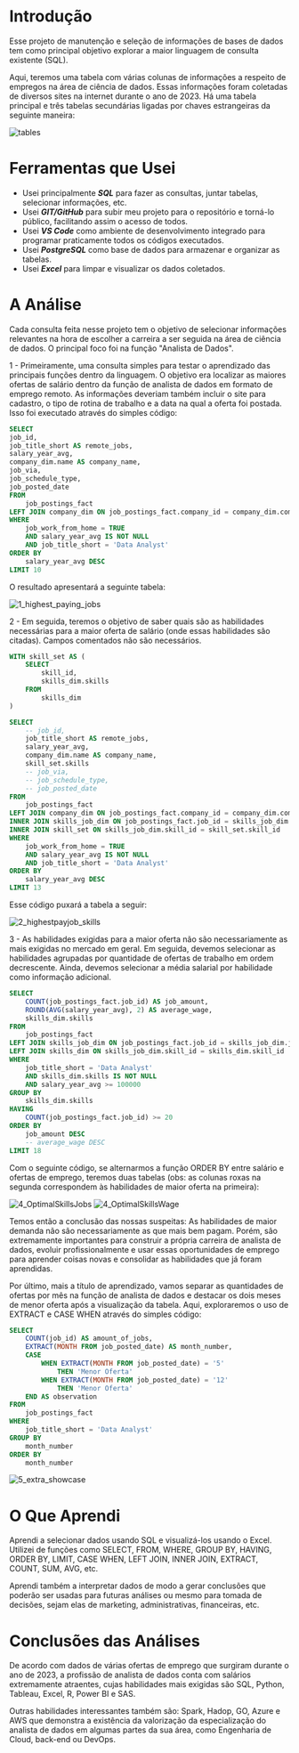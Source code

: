 # Introdução
Esse projeto de manutenção e seleção de informações de bases de dados tem como principal objetivo explorar a maior linguagem de consulta existente (SQL).

Aqui, teremos uma tabela com várias colunas de informações a respeito de empregos na área de ciência de dados. Essas informações foram coletadas de diversos sites na internet durante o ano de 2023. Há uma tabela principal e três tabelas secundárias ligadas por chaves estrangeiras da seguinte maneira:

![tables](tables.png)

# Ferramentas que Usei
- Usei principalmente ***SQL*** para fazer as consultas, juntar tabelas, selecionar informações, etc.
- Usei ***GIT/GitHub*** para subir meu projeto para o repositório e torná-lo público, facilitando assim o acesso de todos.
- Usei ***VS Code*** como ambiente de desenvolvimento integrado para programar praticamente todos os códigos executados.
- Usei ***PostgreSQL*** como base de dados para armazenar e organizar as tabelas.
- Usei ***Excel*** para limpar e visualizar os dados coletados.

# A Análise
Cada consulta feita nesse projeto tem o objetivo de selecionar informações relevantes na hora de escolher a carreira a ser seguida na área de ciência de dados. O principal foco foi na função "Analista de Dados".

1 - Primeiramente, uma consulta simples para testar o aprendizado das principais funções dentro da linguagem. O objetivo era localizar as maiores ofertas de salário dentro da função de analista de dados em formato de emprego remoto. As informações deveriam também incluir o site para cadastro, o tipo de rotina de trabalho e a data na qual a oferta foi postada. Isso foi executado através do simples código:

```sql
SELECT
job_id,
job_title_short AS remote_jobs,
salary_year_avg,
company_dim.name AS company_name,
job_via,
job_schedule_type,
job_posted_date
FROM
    job_postings_fact
LEFT JOIN company_dim ON job_postings_fact.company_id = company_dim.company_id
WHERE
    job_work_from_home = TRUE
    AND salary_year_avg IS NOT NULL
    AND job_title_short = 'Data Analyst'
ORDER BY
    salary_year_avg DESC
LIMIT 10
```
O resultado apresentará a seguinte tabela:

![1_highest_paying_jobs](1_highest_paying_jobs.png)

2 - Em seguida, teremos o objetivo de saber quais são as habilidades necessárias para a maior oferta de salário (onde essas habilidades são citadas). Campos comentados não são necessários.

```sql
WITH skill_set AS (
    SELECT
        skill_id,
        skills_dim.skills
    FROM
        skills_dim
)

SELECT
    -- job_id,
    job_title_short AS remote_jobs,
    salary_year_avg,
    company_dim.name AS company_name,
    skill_set.skills
    -- job_via,
    -- job_schedule_type,
    -- job_posted_date
FROM
    job_postings_fact
LEFT JOIN company_dim ON job_postings_fact.company_id = company_dim.company_id
INNER JOIN skills_job_dim ON job_postings_fact.job_id = skills_job_dim.job_id
INNER JOIN skill_set ON skills_job_dim.skill_id = skill_set.skill_id
WHERE
    job_work_from_home = TRUE
    AND salary_year_avg IS NOT NULL
    AND job_title_short = 'Data Analyst'
ORDER BY
    salary_year_avg DESC
LIMIT 13
```
Esse código puxará a tabela a seguir:

![2_highestpayjob_skills](2_highestpayjob_skills.png)

3 - As habilidades exigidas para a maior oferta não são necessariamente as mais exigidas no mercado em geral. Em seguida, devemos selecionar as habilidades agrupadas por quantidade de ofertas de trabalho em ordem decrescente. Ainda, devemos selecionar a média salarial por habilidade como informação adicional.

```sql
SELECT
    COUNT(job_postings_fact.job_id) AS job_amount,
    ROUND(AVG(salary_year_avg), 2) AS average_wage,
    skills_dim.skills
FROM
    job_postings_fact
LEFT JOIN skills_job_dim ON job_postings_fact.job_id = skills_job_dim.job_id
LEFT JOIN skills_dim ON skills_job_dim.skill_id = skills_dim.skill_id
WHERE
    job_title_short = 'Data Analyst'
    AND skills_dim.skills IS NOT NULL
    AND salary_year_avg >= 100000
GROUP BY
    skills_dim.skills
HAVING
    COUNT(job_postings_fact.job_id) >= 20
ORDER BY
    job_amount DESC
    -- average_wage DESC
LIMIT 18
```
Com o seguinte código, se alternarmos a função ORDER BY entre salário e ofertas de emprego, teremos duas tabelas (obs: as colunas roxas na segunda correspondem às habilidades de maior oferta na primeira):

![4_OptimalSkillsJobs](4_OptimalSkillsJobs.png)
![4_OptimalSkillsWage](4_OptimalSkillsWage.png)

Temos então a conclusão das nossas suspeitas: As habilidades de maior demanda não são necessariamente as que mais bem pagam. Porém, são extremamente importantes para construir a própria carreira de analista de dados, evoluir profissionalmente e usar essas oportunidades de emprego para aprender coisas novas e consolidar as habilidades que já foram aprendidas.

Por último, mais a título de aprendizado, vamos separar as quantidades de ofertas por mês na função de analista de dados e destacar os dois meses de menor oferta após a visualização da tabela. Aqui, exploraremos o uso de EXTRACT e CASE WHEN através do simples código:

```sql
SELECT
    COUNT(job_id) AS amount_of_jobs,
    EXTRACT(MONTH FROM job_posted_date) AS month_number,
    CASE
        WHEN EXTRACT(MONTH FROM job_posted_date) = '5'
            THEN 'Menor Oferta'
        WHEN EXTRACT(MONTH FROM job_posted_date) = '12'
            THEN 'Menor Oferta'
    END AS observation
FROM
    job_postings_fact
WHERE
    job_title_short = 'Data Analyst'
GROUP BY
    month_number
ORDER BY
    month_number
```

![5_extra_showcase](5_extra_showcase.png)

# O Que Aprendi

Aprendi a selecionar dados usando SQL e visualizá-los usando o Excel. Utilizei de funções como SELECT, FROM, WHERE, GROUP BY, HAVING, ORDER BY, LIMIT, CASE WHEN, LEFT JOIN, INNER JOIN, EXTRACT, COUNT, SUM, AVG, etc.

Aprendi também a interpretar dados de modo a gerar conclusões que poderão ser usadas para futuras análises ou mesmo para tomada de decisões, sejam elas de marketing, administrativas, financeiras, etc.

# Conclusões das Análises

De acordo com dados de várias ofertas de emprego que surgiram durante o ano de 2023, a profissão de analista de dados conta com salários extremamente atraentes, cujas habilidades mais exigidas são SQL, Python, Tableau, Excel, R, Power BI e SAS.

Outras habilidades interessantes também são: Spark, Hadop, GO, Azure e AWS que demonstra a existência da valorização da especialização do analista de dados em algumas partes da sua área, como Engenharia de Cloud, back-end ou DevOps.